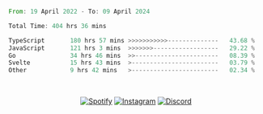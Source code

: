 <!--START_SECTION:waka-->

```rust
From: 19 April 2022 - To: 09 April 2024

Total Time: 404 hrs 36 mins

TypeScript       180 hrs 57 mins >>>>>>>>>>>--------------   43.68 %
JavaScript       121 hrs 3 mins  >>>>>>>------------------   29.22 %
Go               34 hrs 46 mins  >>-----------------------   08.39 %
Svelte           15 hrs 43 mins  >------------------------   03.79 %
Other            9 hrs 42 mins   >------------------------   02.34 %
```

<!--END_SECTION:waka-->

&nbsp;<div align="center">
  [![Spotify](https://supakorn-spotify.vercel.app/api/spotify?background_color=0d1117&border_color=ffffff)](https://open.spotify.com/user/314ljfgc3h2e3vrqtbm3tq35t5zq?si=f93b8de147494e3a)
  [![Instagram](https://img.shields.io/badge/Instagram-E4405F?style=for-the-badge&logo=instagram&logoColor=white)](https://www.instagram.com/supakornigm/)
  [![Discord](https://img.shields.io/badge/Discord-7289DA?style=for-the-badge&logo=discord&logoColor=white)](https://discord.com/users/977487166609457172)
</div>

&nbsp;<div align="center">

</div>
